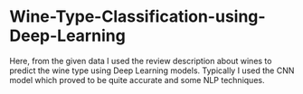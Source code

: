 # Wine-Type-Classification-using-Deep-Learning
Here, from the given data I used the review description about wines to predict the wine type using Deep Learning models.
Typically I used the CNN model which proved to be quite accurate and some NLP techniques.

